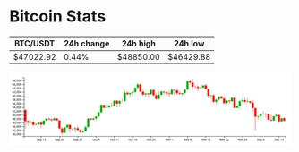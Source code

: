 # Bitcoin Stats

BTC/USDT|24h change|24h high|24h low|
|---|---|---|---|
|$47022.92|0.44%|$48850.00|$46429.88|

<img src="./chart.svg">
